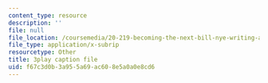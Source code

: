 ```yaml
---
content_type: resource
description: ''
file: null
file_location: /coursemedia/20-219-becoming-the-next-bill-nye-writing-and-hosting-the-educational-show-january-iap-2015/f67c3d0b3a955a69ac608e5a0a0e8cd6_Docl3KOqnHI.vtt
file_type: application/x-subrip
resourcetype: Other
title: 3play caption file
uid: f67c3d0b-3a95-5a69-ac60-8e5a0a0e8cd6
---
```

